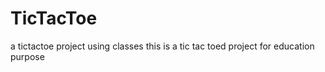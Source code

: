# TicTacToe
a tictactoe project using classes
this is a tic tac toed project for education purpose 
